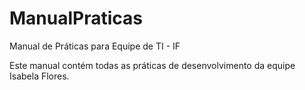 # ManualPraticas

Manual de Práticas para Equipe de TI - IF

Este manual contém todas as práticas de desenvolvimento da equipe Isabela Flores.
